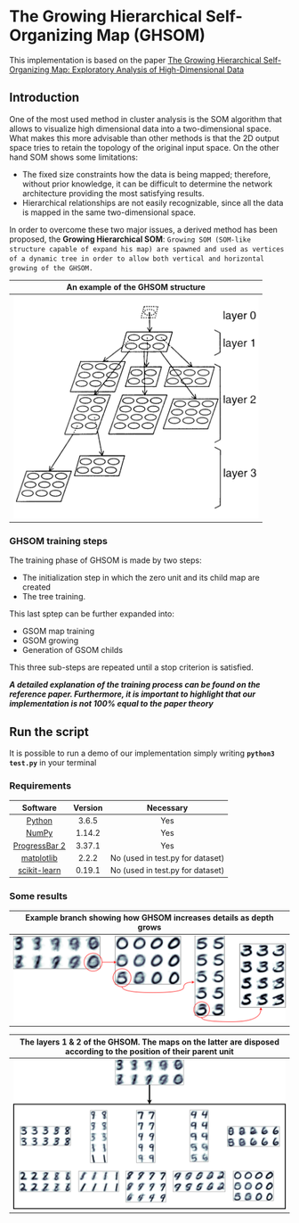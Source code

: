 # The Growing Hierarchical Self-Organizing Map (GHSOM)
This implementation is based on the paper [The Growing Hierarchical Self-Organizing Map: Exploratory Analysis of High-Dimensional Data](https://ieeexplore.ieee.org/document/1058070/)

## Introduction
One of the most used method in cluster analysis is the SOM algorithm that allows to visualize high dimensional data into a two-dimensional space. What makes this more advisable than other methods is that the 2D output space tries to retain the topology of the original input space. 
On the other hand SOM shows some limitations:
* The fixed size constraints how the data is being mapped; therefore, without prior knowledge, it can be difficult to determine the network architecture providing the most satisfying results.
* Hierarchical relationships are not easily recognizable, since all the data is mapped in the same two-dimensional space.

In order to overcome these two major issues, a derived method has been proposed, the **Growing Hierarchical SOM**: `Growing SOM (SOM-like structure capable of expand his map) are spawned and used as vertices of a dynamic tree in order to allow both vertical and horizontal growing of the GHSOM.`

| An example of the GHSOM structure                                                                 |
|:-------------------------------------------------------------------------------------------------:|
| <img src="images_readme/ghsom_example.png" height="400" alt="An example of the GHSOM structure"/> |

### GHSOM training steps
The training phase of GHSOM is made by two steps:
* The initialization step in which the zero unit and its child map are created
* The tree training.

This last sptep can be further expanded into:
* GSOM map training
* GSOM growing
* Generation of GSOM childs

This three sub-steps are repeated until a stop criterion is satisfied.

_**A detailed explanation of the training process can be found on the reference paper. Furthermore, it is important to highlight that our implementation is not 100% equal to the paper theory**_

## Run the script
It is possible to run a demo of our implementation simply writing **`python3 test.py`** in your terminal

### Requirements
| Software  | Version | Necessary |
|:--------------------------------------------------------------:|:-------:|:--------------------------------:|
| [Python](https://www.python.org/downloads/)                    | 3.6.5   | Yes                              |
| [NumPy](http://www.numpy.org/)                                 | 1.14.2  | Yes                              |
| [ProgressBar 2](https://pypi.org/project/progressbar2/)        | 3.37.1  | Yes                              |
| [matplotlib](https://matplotlib.org/)                          | 2.2.2   | No (used in test.py for dataset) |                 
| [scikit-learn](http://scikit-learn.org/stable/)                | 0.19.1  | No (used in test.py for dataset) |

### Some results
| Example branch showing how GHSOM increases details as depth grows |                                                          
|:-------------------------------------------------------------------------------------------------:|
| <img src="images_readme/mnist_depth.png" alt="branch showing how GHSOM increases details as depth grows"/> |

| The layers 1 & 2 of the GHSOM. The maps on the latter are disposed according to the position of their parent unit |                                                          
|:-------------------------------------------------------------------------------------------------:|
| <img src="images_readme/mnist.png" alt="The layers 1 & 2 of the GHSOM"/> |
